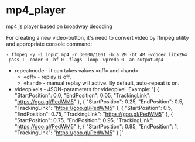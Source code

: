 # mp4_player
mp4 js player based on broadway decoding

For creating a new video-button, it's need to convert video by ffmpeg utility and appropriate console command:

```- ffmpeg -y -i input.mp4 -r 30000/1001 -b:a 2M -bt 4M -vcodec libx264 -pass 1 -coder 0 -bf 0 -flags -loop -wpredp 0 -an output.mp4```

* repeatmode - it can takes values «off» and «hand».
    * «off» - replay is off, 
    * «hand» - manual replay will active. By default, auto-repeat is on.
* videopixels - JSON-parameters for videopixel. Example:
'[
      { "StartPosition": 0.0, "EndPosition": 0.05, "TrackingLink": "https://goo.gl/PedWM5" },
      { "StartPosition": 0.25, "EndPosition": 0.5, "TrackingLink": "https://goo.gl/PedWM5" },
      { "StartPosition": 0.5, "EndPosition": 0.75, "TrackingLink": "https://goo.gl/PedWM5" },
      { "StartPosition": 0.75, "EndPosition": 0.95, "TrackingLink": "https://goo.gl/PedWM5" },
      { "StartPosition": 0.95, "EndPosition": 1, "TrackingLink": "https://goo.gl/PedWM5" }
    ]' 
